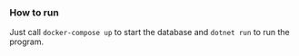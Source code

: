 ### How to run

Just call `docker-compose up` to start the database and `dotnet run` to run the program.